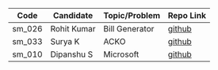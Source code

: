 | Code   | Candidate   | Topic/Problem       | Repo Link                                                                    |
| ------ | ----------- | ------------------- | ---------------------------------------------------------------------------- |
| sm_026 | Rohit Kumar | Bill Generator      | [github](https://github.com/rohit1234990/bill_generator)                     |
| sm_033 | Surya K     | ACKO                | [github](https://github.com/suryakh/masai-week8)                             |
| sm_010 | Dipanshu S  | Microsoft           | [github](https://github.com/dipanshusabharwal/masai-sprint-4)                |
